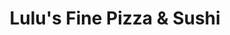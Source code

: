 ---
layout: place
title: "Lulu's Fine Pizza & Sushi"
permalink: /idaho/boise/lulu-s-fine-pizza-sushi.html
stateAbbr: ID
stateName: Idaho
cityName: Boise
place_id: ChIJ2Q-06tL-rlQRybDL6y456a8
photos:
  - name: >-
      places/ChIJ2Q-06tL-rlQRybDL6y456a8/photos/AeeoHcKx4nW8uZ_3zO29orhQAp8JpTneN6N-tXbK0OrFSIFTa1IjCjgu9XkJwmjyAELy6G1FL4rJ4DVRkFRdm3IWwlmsHjjkCfk0ZGLEfM_EeSvBZHUD6oB59hoDYIcze_v2KWNNk3yMmSSYadhOrejqnE7TgT7ZwvBFV1Jc187SlZdTAxdFU2bRYJOSmLmy9S5-MSYO1SujzR8Z1habUCrpvTUDkoYx1ZW1h6ZxghrwXhTX5mifqkWKDugQBC3MkcWMbINxZh7WTpfMWVYEWiOOnq8eEB80duO9NeQAqQAwUENJUYXAPZLuANFNc8CDSnqQ_tnSQeMsDKl161wsIRmd5lkvmehzQFFccRhcVbvJo_E---g9Y1wZ5JgOtkDjpQ8TId0MF9A7-nRKvkCZ3bBPxH0HVmuVdSlOb-U-PagXZEYdc6hu
    widthPx: 4656
    heightPx: 3492
    authorAttributions:
      - displayName: Jessica A
        uri: https://maps.google.com/maps/contrib/113039931183531590062
        photoUri: >-
          https://lh3.googleusercontent.com/a-/ALV-UjVIQHWvdk7917i1lTOFoBvMm3KmL8RU-M4Kfj8Nv0gXVPaoGXpqpg=s100-p-k-no-mo
    flagContentUri: >-
      https://www.google.com/local/imagery/report/?cb_client=maps_api_places.places_api&image_key=!1e10!2sCIHM0ogKEICAgICkpaKB6gE&hl=en-US
    googleMapsUri: >-
      https://www.google.com/maps/place//data=!3m4!1e2!3m2!1sCIHM0ogKEICAgICkpaKB6gE!2e10!4m2!3m1!1s0x54aefed2eab40fd9:0xafe9392eebcbb0c9
  - name: >-
      places/ChIJ2Q-06tL-rlQRybDL6y456a8/photos/AeeoHcL550A0KkJQDAaIY8TwlX5qsyrariGprcGFEc4nk_GYBAeNH_8o-IrFoZdcOxL7ZnFjmk39aOzl-mYR1jm03rW7Ofggayg9jUxUd7crUi62cKd-fthAPaOPgFyjag0YrKKcWp5UtAtzbXm4DASgAQnRQzHZAXVHV33lezwdo2yNWpdOij4azhxdvY6UmFQZuphRC4hLj9QdSO4PWo5AXuIrg6A4-ZsOYsZVHIm_65GTwp4u3i0D5iSPaNw7MdMORAReXAECXYD6e4TlZ2WNj_irCDsjxp1HczsVMVCH_0HD9A
    widthPx: 2121
    heightPx: 1414
    authorAttributions:
      - displayName: Lulu's Fine Pizza & Sushi
        uri: https://maps.google.com/maps/contrib/101120184413327805284
        photoUri: >-
          https://lh3.googleusercontent.com/a/ACg8ocKGXz80PM6UHg2LdvC0rjQmR1g6S46Kel-IfC4vSssQzEI0dg=s100-p-k-no-mo
    flagContentUri: >-
      https://www.google.com/local/imagery/report/?cb_client=maps_api_places.places_api&image_key=!1e10!2sAF1QipO307B3i3qECM3UW8fz4wohG4VcRde9inRvlBqB&hl=en-US
    googleMapsUri: >-
      https://www.google.com/maps/place//data=!3m4!1e2!3m2!1sAF1QipO307B3i3qECM3UW8fz4wohG4VcRde9inRvlBqB!2e10!4m2!3m1!1s0x54aefed2eab40fd9:0xafe9392eebcbb0c9
  - name: >-
      places/ChIJ2Q-06tL-rlQRybDL6y456a8/photos/AeeoHcLO8e51V6Ndid7xBdj6xNPI2kRVUntQJ9epXYU9-KTfLD2vI1L-co4jdSu8hCVfShLI914WxBHmZYtM6zT1FvyqHUrKhT-5W1tLD6jal_EhFd0MZQToD5BXU_OKe6GqLhtXrUo4gdnsrP6acnkL7MgDmVVvTiDNyaz0DmlwHatyjAY1SukazOdQRh7SYeeal9-uE2hvZmsOW13c9Tk3bovW0tcs3iIaf4cu3g38tikmHWPVoSrtAWDIVByHY_ym_eFtgaJesrtDTiioFl-GkEll2Ol5t9rjSmasjK0qqFcQ5nwVoRBC8ZIJGO-vydBejv0OxbFLYBwjYCCZkyJ96iZ0uGmlS5RWyYYd9DnNNI7T9qzgIyAAxOx59ot4zNxyPqp2Q8n_WV068r3AxE0hix-b-WcJvSrbX_35t1YSMGzgzxw
    widthPx: 4032
    heightPx: 3024
    authorAttributions:
      - displayName: Nicholas DiPietro
        uri: https://maps.google.com/maps/contrib/102960671513587619713
        photoUri: >-
          https://lh3.googleusercontent.com/a-/ALV-UjWzqGlWdK96OsIZuINsnJHOZc2oNgMFMqBzej-OnUZVaUpK5QvCuA=s100-p-k-no-mo
    flagContentUri: >-
      https://www.google.com/local/imagery/report/?cb_client=maps_api_places.places_api&image_key=!1e10!2sCIHM0ogKEICAgIDpqdeAtwE&hl=en-US
    googleMapsUri: >-
      https://www.google.com/maps/place//data=!3m4!1e2!3m2!1sCIHM0ogKEICAgIDpqdeAtwE!2e10!4m2!3m1!1s0x54aefed2eab40fd9:0xafe9392eebcbb0c9
  - name: >-
      places/ChIJ2Q-06tL-rlQRybDL6y456a8/photos/AeeoHcIQhqvAEFJBYEzXOSwyLfrHW7TjWQmyTjPixCFri2AFg8wlWRjh4AAh4d5OzCKk74QgLs3ejscVqgKFnJxjHCQfpmMQrfURjYVTOOnMzrYoQh7jw5-IdxuVspJYapOX_H6lEzlt9ErjuImdrsRnXTA3W89lOTj8x7XCgL4mu-ZZHDkVuoiHaTd6Bwfg9YRkEjFTGQ3YJTxilL9_7sY-qP4XWsuyvfjsg7Wd8fJLjBij9OkYB_R6KoF7IoQ2nTc66VmTMXRL8MNSNxEX-hHJUwEUjf8PKuPU-1GFTIkxER44WkLFDJYEnMkWgG_S6JUjUo3A2-4dOGl7gufA5Oz1lRevHOH7hHEmiQM7qG7tppoJOlnyZHX21kjB_FcKXjmH9DgoKSzFS3GifsNWFzQh3AIzPAu9EYwRc5lUdJMZPXn6Pg
    widthPx: 3024
    heightPx: 4032
    authorAttributions:
      - displayName: Samantha Doust
        uri: https://maps.google.com/maps/contrib/116653496928581303938
        photoUri: >-
          https://lh3.googleusercontent.com/a/ACg8ocJwderiz72X6o4ZD0yEXSkCB2zLOeMgUnwYm-vY72ZzOzy-QVeF=s100-p-k-no-mo
    flagContentUri: >-
      https://www.google.com/local/imagery/report/?cb_client=maps_api_places.places_api&image_key=!1e10!2sCIHM0ogKEICAgID23PGraA&hl=en-US
    googleMapsUri: >-
      https://www.google.com/maps/place//data=!3m4!1e2!3m2!1sCIHM0ogKEICAgID23PGraA!2e10!4m2!3m1!1s0x54aefed2eab40fd9:0xafe9392eebcbb0c9
  - name: >-
      places/ChIJ2Q-06tL-rlQRybDL6y456a8/photos/AeeoHcI6jiTUOxg2yaKNiFUMHJI8sKoeWcg469JbNfOAa9tTHZZOvcXF6Vrvo4vGCFMcGHnkFXJ95pyDwuTDMVx0bZFpWQ7dADimNkrDCCQSIPGoCAAd7bELoaMIztEi89HHfBVbtWFVBd36wg0ppkYnw_qIFIGRF4A9uf231tQxsMKgtFCPLmVlW6zntBXFf0DpLKr7lXdISLLWUg885o0mBaWTdFqGA6YvSfqWiC7KB3jIYQYSAS_5DEwbAeEqQFv67L9ABlF27oKa6V1di_UCQnkB7sOTHPgaAUt10bpueeSsrHCtpfJ3rvopFA5TsMucFIeTNVowDzSWkP2jOAqgbmaZ48Elxv3SrxisUzDCUlVF7xCeRjh4b0eK29iMbISlGRTeIAEjwLxxj_JdSpbnlIcnTyknpo8lUcAi0QziLDPkU1TC
    widthPx: 3543
    heightPx: 3072
    authorAttributions:
      - displayName: Mandy
        uri: https://maps.google.com/maps/contrib/115999656895836847893
        photoUri: >-
          https://lh3.googleusercontent.com/a-/ALV-UjXeH3NF6U-QTJ6ooTe4D8F9nWIF9tEGbK4R-zi-9d-iHzazESpL7w=s100-p-k-no-mo
    flagContentUri: >-
      https://www.google.com/local/imagery/report/?cb_client=maps_api_places.places_api&image_key=!1e10!2sCIHM0ogKEICAgMCw_anXsgE&hl=en-US
    googleMapsUri: >-
      https://www.google.com/maps/place//data=!3m4!1e2!3m2!1sCIHM0ogKEICAgMCw_anXsgE!2e10!4m2!3m1!1s0x54aefed2eab40fd9:0xafe9392eebcbb0c9
  - name: >-
      places/ChIJ2Q-06tL-rlQRybDL6y456a8/photos/AeeoHcLlsIwH2VELPGqs7r4KAn5NV9Ts2G3AnAGsyAJ9nWjAA0foBNFgNGUEGGnJndEawNv2XVI9dBI79QvR-3vTWLNXCeUKdOMSOJnzlE-ET8ayD41HtBI_DxFCXQo0P0sjs8672OqKMPIo3AUGlOIm8-blu07ZYGyqTPiLGBc1xoevX-hEsmKMv5lJkhvGaRbwMJ7ajd7uHmJpNdrr6ZlS81ReSJDLTNWbeuTAo4JuJM877U65ONvtOw8k1k-hxu32AgfENaWrNdVxXD6ykOQPftSIY2nhlgaWejdFie_uT8EB0cYGjhn4gwc8DO8Lx9HK1LOvidoLi9MSNt2up5H3DZVpbKgzxx9RiMCdzQ0dNGF9gCLhyuH4BhowC9cJT3iO6OwBn2nxbYrlAIXUg69TyFarD5OVOBpIHDj3aCa_TnM
    widthPx: 4032
    heightPx: 3024
    authorAttributions:
      - displayName: Leisa Wimpee
        uri: https://maps.google.com/maps/contrib/116589467848690445473
        photoUri: >-
          https://lh3.googleusercontent.com/a-/ALV-UjWZydaxfD9Miq7IcV4IeZYwkqq2Sg0-MA7uvh0X1k431N_lKTAY=s100-p-k-no-mo
    flagContentUri: >-
      https://www.google.com/local/imagery/report/?cb_client=maps_api_places.places_api&image_key=!1e10!2sCIHM0ogKEICAgID6xqGVcQ&hl=en-US
    googleMapsUri: >-
      https://www.google.com/maps/place//data=!3m4!1e2!3m2!1sCIHM0ogKEICAgID6xqGVcQ!2e10!4m2!3m1!1s0x54aefed2eab40fd9:0xafe9392eebcbb0c9
  - name: >-
      places/ChIJ2Q-06tL-rlQRybDL6y456a8/photos/AeeoHcJefM09p1Gks3VAX_sOT1ff7EPjGlObeUn_vPAKq-Xj75dRo4j1_BNVVkIRChp2Eva2MO03f1WbeBbVjmG9lz5P3RGOWG8RPHbH4Egjwud5oDAzbsDLGg6SBCEMXmXmUevZ6eea3f4rIKe_TjE7kAGC6co0BJi6Tm0Oks4kWb7X71Okg5M6Dzf3pf8O2PIQsIbAiYlh2PAJPyo8uB2P1Fg5X3pZcHYfoVyeg4Bl8RzvNwm4IMRseaa5X1KT__hApe3fTSQsS5gsEcIcVaBFaBBk2YJl1Wy8VtKSetBbI_Vyc-ynGcfqYkeXrx_L3-NmXkDFcOqVC8lCLyICChd8WurNm7QOiMgi5fIJE3rDP4PCNtMRGoAJ-HgPuC3uihiSTQb6roFk5LcRQRjK80vQaeXNIZj4hwmUD3wgiIbVKxxdXksf
    widthPx: 1600
    heightPx: 1200
    authorAttributions:
      - displayName: Summer MacPherson
        uri: https://maps.google.com/maps/contrib/104490340305858035837
        photoUri: >-
          https://lh3.googleusercontent.com/a-/ALV-UjVNWdPHwD6OjSIMmb1C6oWl7yaQHiuCkBu_Wl2ZEmCgPI39Sl7Qgw=s100-p-k-no-mo
    flagContentUri: >-
      https://www.google.com/local/imagery/report/?cb_client=maps_api_places.places_api&image_key=!1e10!2sCIHM0ogKEICAgIDU2fnboQE&hl=en-US
    googleMapsUri: >-
      https://www.google.com/maps/place//data=!3m4!1e2!3m2!1sCIHM0ogKEICAgIDU2fnboQE!2e10!4m2!3m1!1s0x54aefed2eab40fd9:0xafe9392eebcbb0c9
  - name: >-
      places/ChIJ2Q-06tL-rlQRybDL6y456a8/photos/AeeoHcJbuBZf0LSjeRVHlYh1677eed-ZTuqORNV3nMhMvliwrR8udCEp_EqRq--0Fy8whGlsql34_I0t1jcBeCx5ubc1w2--a5KGu9kCo0YZ10H5Fpc8Hc0GCapWZsUpKkzTys5f4nMo3p9O3SyebL0bMfRIhQlhguFJ02IZmA7V9jxewHzAC_7dGJWxPW9i0YxGgXrZRacyTujewLiYa-V9K_t_bi46KRRoKP-Hyh-BLxEv-_CBKRXMaAS8xamn4Vo7EXPfrTLSx6Z2lF91KmRNJ3pR70SsNFghRXEFH8TvobPvKI4wozip8VVZrfhwYL6IzJK_8iIBRgLh4nvIBF46ylT1dtaL_CQXVhf0qk_0cof3hj8GluuIBF6KpS4Iu2oNnCmHkfq4FdTlJN530l9a13StLWiP9Ww7piD6z3QAo3BMzD7w
    widthPx: 3024
    heightPx: 4032
    authorAttributions:
      - displayName: Carol Weber
        uri: https://maps.google.com/maps/contrib/101074926318992653684
        photoUri: >-
          https://lh3.googleusercontent.com/a-/ALV-UjWzjQ2CwCPH0enrPeWFtVfDINOyjlfhYfoQ7pAxVIV_CUWCI_yy6A=s100-p-k-no-mo
    flagContentUri: >-
      https://www.google.com/local/imagery/report/?cb_client=maps_api_places.places_api&image_key=!1e10!2sCIHM0ogKEICAgICiquSL_gE&hl=en-US
    googleMapsUri: >-
      https://www.google.com/maps/place//data=!3m4!1e2!3m2!1sCIHM0ogKEICAgICiquSL_gE!2e10!4m2!3m1!1s0x54aefed2eab40fd9:0xafe9392eebcbb0c9
  - name: >-
      places/ChIJ2Q-06tL-rlQRybDL6y456a8/photos/AeeoHcI7Kwvln0xUi48yTeeGoDfox8Fsv4CQgiqGMAhWD2Q20Qpf5YcqnibMpZnrLr1eEWf6ITmk45qxhcKiDJ5Zjf6NKBI3-aQaQ9-zZ1YH20bFNmXIUMTNAyo4vbLfec8eHB4vBXccDStBStgN7XVvTwv8VqZc9Hm5hsI2BLxCyF-IfegZJArhJ9QFV3wl_iF6f503QJ2Zvu6dX6cJ52CxgFcNFPUV15xu70Y_Po8hEsEbUyp0xw1aUjJym1yPhbePj7AG5aMcJJBthGt1iOLHFapQbjYEl0OLt8zoF4ilvj7xTej5dJrgqT1kWNB6XSuSWKT-aAzj49LVzRmbIwTZQUJN_F33S-sTtzY4q0QFyAVYxiM0Y2JLN33k0mRAQDLOl3cfc_2t65wirgviyjNOuuAhwjM3LbudN5B0JvBt0C592Q
    widthPx: 3024
    heightPx: 4032
    authorAttributions:
      - displayName: Carol Weber
        uri: https://maps.google.com/maps/contrib/101074926318992653684
        photoUri: >-
          https://lh3.googleusercontent.com/a-/ALV-UjWzjQ2CwCPH0enrPeWFtVfDINOyjlfhYfoQ7pAxVIV_CUWCI_yy6A=s100-p-k-no-mo
    flagContentUri: >-
      https://www.google.com/local/imagery/report/?cb_client=maps_api_places.places_api&image_key=!1e10!2sCIHM0ogKEICAgICiquSLfg&hl=en-US
    googleMapsUri: >-
      https://www.google.com/maps/place//data=!3m4!1e2!3m2!1sCIHM0ogKEICAgICiquSLfg!2e10!4m2!3m1!1s0x54aefed2eab40fd9:0xafe9392eebcbb0c9
  - name: >-
      places/ChIJ2Q-06tL-rlQRybDL6y456a8/photos/AeeoHcKWSsdRv5ut7uBr_iT6RR76ZpwsG3tGXxm8j2b0N4m1_zn1Gz7knpu9yHRY5nHZ3OwUvfU728AakbPCUpa5uaw-2hYswV4a81a6eCyiS5mF1RCvsYE5f3rikwR-oMJHSyiQaqHmZMNsyKoX0GRwfaGjfTBGjOMmP9IUuPG79WSVt7TlMqYSBUioBU46WLbHqrH5xe7gzP72emVUtvKAGaqjKt7WKXaSBWrgJuRCvs1COpDBir01rNtn1Rmy7zr8ldemU8lYiRkZl9ixBWKYEN1kdoPH3rSNRwNnUV5n-8pkjR1jJYqbOe8IW0BLn4smTgFiux7VyCkHlTO4HZVG0IVnC0INrv_cqVfcAJOGXkIJ18kZkuEtq_gfyKAGl1igkfThgxYmXAgiMkevibTaHki0yAkri1y0CPF2Vo4Xdzsj5RnQ
    widthPx: 4032
    heightPx: 3024
    authorAttributions:
      - displayName: Andrew Kantner
        uri: https://maps.google.com/maps/contrib/112279263475088966867
        photoUri: >-
          https://lh3.googleusercontent.com/a-/ALV-UjXlKJmJVy__PjIj_tPZIO8jtZDG4jGtrYDH1tox8C2tr7Eli_wE=s100-p-k-no-mo
    flagContentUri: >-
      https://www.google.com/local/imagery/report/?cb_client=maps_api_places.places_api&image_key=!1e10!2sCIHM0ogKEICAgIDkovyR-QE&hl=en-US
    googleMapsUri: >-
      https://www.google.com/maps/place//data=!3m4!1e2!3m2!1sCIHM0ogKEICAgIDkovyR-QE!2e10!4m2!3m1!1s0x54aefed2eab40fd9:0xafe9392eebcbb0c9
address: 2594 N Bogus Basin Rd, Boise, ID 83702, USA
street: 2594 N Bogus Basin Rd
city: Boise
state: ID
zip: '83702'
country: USA
neighborhood: Highlands
latitude: '43.643376'
longitude: '-116.206024'
accessibility_options:
  wheelchairAccessibleParking: true
  wheelchairAccessibleEntrance: true
  wheelchairAccessibleRestroom: true
  wheelchairAccessibleSeating: true
business_status: OPERATIONAL
name: Lulu's Fine Pizza & Sushi
google_maps_links:
  directionsUri: >-
    https://www.google.com/maps/dir//''/data=!4m7!4m6!1m1!4e2!1m2!1m1!1s0x54aefed2eab40fd9:0xafe9392eebcbb0c9!3e0
  placeUri: https://maps.google.com/?cid=12675725499898245321
  writeAReviewUri: >-
    https://www.google.com/maps/place//data=!4m3!3m2!1s0x54aefed2eab40fd9:0xafe9392eebcbb0c9!12e1
  reviewsUri: >-
    https://www.google.com/maps/place//data=!4m4!3m3!1s0x54aefed2eab40fd9:0xafe9392eebcbb0c9!9m1!1b1
  photosUri: >-
    https://www.google.com/maps/place//data=!4m3!3m2!1s0x54aefed2eab40fd9:0xafe9392eebcbb0c9!10e5
primary_type: Pizza Restaurant
opening_hours:
  regular: null
  current: null
secondary_opening_hours:
  regular:
    weekdayDescriptions: null
    type: null
  current:
    weekdayDescriptions: null
    type: null
phone: (208) 387-4992
price_level: PRICE_LEVEL_MODERATE
price_range: $10 &ndash; $20
rating: '4.4'
rating_count: 638
website: http://ilovelulus.com/
description: null
reviews: null
parking_options: null
payment_options: null
allow_dogs: null
curbside_pickup: null
delivery: null
dine_in: null
good_for_children: null
good_for_groups: null
good_for_sports: null
live_music: null
menu_for_children: null
outdoor_seating: null
reservable: null
restroom: null
serves_beer: null
serves_breakfast: null
serves_brunch: null
serves_cocktails: null
serves_coffee: null
serves_dinner: null
serves_dessert: null
serves_lunch: null
serves_vegetarian_food: null
serves_wine: null
takeout: null

---